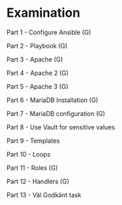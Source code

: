 # Examination
Part 1 - Configure Ansible (G)

Part 2 - Playbook (G)

Part 3 - Apache (G)

Part 4 - Apache 2 (G)

Part 5 - Apache 3 (G)

Part 6 - MariaDB Installation (G)

Part 7 - MariaDB configuration (G)

Part 8 - Use Vault for sensitive values

Part 9 - Templates

Part 10 - Loops

Part 11 - Roles (G)

Part 12 - Handlers (G)

Part 13 - Väl Godkänt task
